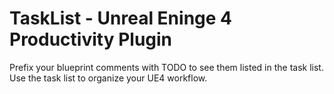 # TaskList - Unreal Eninge 4 Productivity Plugin
Prefix your blueprint comments with TODO to see them listed in the task list. Use the task list to organize your UE4 workflow.
